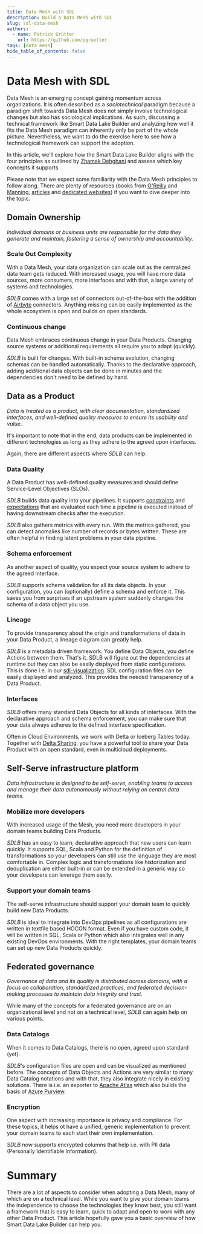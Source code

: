 ```yaml
---
title: Data Mesh with SDL
description: Build a Data Mesh with SDL
slug: sdl-data-mesh
authors:
  - name: Patrick Grütter
    url: https://github.com/pgruetter
tags: [data mesh]
hide_table_of_contents: false
---
```


# Data Mesh with SDL

Data Mesh is an emerging concept gaining momentum across organizations.
It is often described as a _sociotechnical_ paradigm because a paradigm shift towards Data Mesh does not simply involve 
technological changes but also has sociological implications.
As such, discussing a technical framework like Smart Data Lake Builder and analyzing how well it fits the 
Data Mesh paradigm can inherently only be part of the whole picture. 
Nevertheless, we want to do the exercise here to see how a technological framework can support the adoption.

In this article, we'll explore how the Smart Data Lake Builder aligns with the four principles as outlined by 
[Zhamak Dehghani](https://martinfowler.com/articles/data-mesh-principles.html)
and assess which key concepts it supports. 

Please note that we expect some familiarity with the Data Mesh principles to follow along.
There are plenty of resources (books from [O'Reilly](https://www.oreilly.com/library/view/data-mesh/9781492092384/)
and [Manning](https://www.manning.com/books/data-mesh-in-action), 
[articles](https://martinfowler.com/articles/data-mesh-principles.html)
and [dedicated websites](https://www.datamesh-architecture.com/)) if you want to dive deeper into the topic.


## Domain Ownership
_Individual domains or business units are responsible for the data they generate and maintain, 
fostering a sense of ownership and accountability._


### Scale Out Complexity
With a Data Mesh, your data organization can scale out as the centralized data team gets reduced. 
With increased usage, you will have more data sources, more consumers, more interfaces and with that, 
a large variety of systems and technologies. 

*SDLB* comes with a large set of connectors out-of-the-box with the addition of 
[Airbyte](https://airbyte.com/) connectors.
Anything missing can be easily implemented as the whole ecosystem is open and builds on open standards.

### Continuous change
Data Mesh embraces continuous change in your Data Products. 
Changing source systems or additional requirements all require you to adapt (quickly).

*SDLB* is built for changes.
With built-in schema evolution, changing schemas can be handled automatically.
Thanks to the declarative approach, adding additional data objects can be done in minutes 
and the dependencies don't need to be defined by hand.


## Data as a Product
_Data is treated as a product, with clear documentation, standardized interfaces, 
and well-defined quality measures to ensure its usability and value._

It's important to note that in the end, data products can be implemented in different technologies
as long as they adhere to the agreed upon interfaces.

Again, there are different aspects where *SDLB* can help.

### Data Quality
A Data Product has well-defined quality measures and should define Service-Level Objectives (SLOs).

*SDLB* builds data quality into your pipelines. 
It supports [constraints](../../docs/reference/dataQuality#constraints) and 
[expectations](../../docs/reference/dataQuality#expectations)
that are evaluated each time a pipeline is executed instead of having downstream checks after the execution.

*SDLB* also gathers metrics with every run.
With the metrics gathered, you can detect anomalies like number of records or bytes written.
These are often helpful in finding latent problems in your data pipeline.

### Schema enforcement
As another aspect of quality, you expect your source system to adhere to the agreed interface.

*SDLB* supports schema validation for all its data objects.
In your configuration, you can (optionally) define a schema and enforce it.
This saves you from surprises if an upstream system suddenly changes the schema of a data object you use.

### Lineage
To provide transparency about the origin and transformations of data in your Data Product,
a lineage diagram can greatly help.

*SDLB* is a metadata driven framework. 
You define Data Objects, you define Actions between them. That's it.
SDLB will figure out the dependencies at runtime but they can also be easily displayed from static configurations.
This is done i.e. in our [sdl-visualization](https://github.com/smart-data-lake/sdl-visualization).
SDL configuration files can be easily displayed and analyzed. 
This provides the needed transparency of a Data Product. 

### Interfaces
*SDLB* offers many standard Data Objects for all kinds of interfaces.
With the declarative approach and schema enforcement, you can make sure that your data always adheres to the
defined interface specification.

Often in Cloud Environments, we work with Delta or Iceberg Tables today. 
Together with [Delta Sharing](https://delta.io/sharing/), you have a powerful tool to share your Data Product
with an open standard, even in multicloud deployments.

## Self-Serve infrastructure platform
_Data infrastructure is designed to be self-serve, enabling teams to access and manage their data autonomously without 
relying on central data teams._

### Mobilize more developers
With increased usage of the Mesh, you need more developers in your domain teams building Data Products.

*SDLB* has an easy to learn, declarative approach that new users can learn quickly.
It supports SQL, Scala and Python for the definition of transformations so your developers can still
use the language they are most comfortable in.
Complex logic and transformations like historization and deduplication are either built-in or can be extended 
in a generic way so your developers can leverage them easily.

### Support your domain teams
The self-serve infrastructure should support your domain team to quickly build new Data Products.

*SDLB* is ideal to integrate into DevOps pipelines as all configurations are written in textfile based HOCON format.
Even if you have custom code, it will be written in SQL, Scala or Python which also integrates well
in any existing DevOps environments. 
With the right templates, your domain teams can set up new Data Products quickly.

## Federated governance
_Governance of data and its quality is distributed across domains, with a focus on collaboration, standardized practices, 
and federated decision-making processes to maintain data integrity and trust._

While many of the concepts for a federated governance are on an organizational level and not on a technical level, 
*SDLB* can again help on various points.


### Data Catalogs
When it comes to Data Catalogs, there is no open, agreed upon standard (yet). 

*SDLB*'s configuration files are open and can be visualized as mentioned before.
The concepts of Data Objects and Actions are very similar to many Data Catalog notations and 
with that, they also integrate nicely in existing solutions. 
There is i.e. an exporter to [Apache Atlas](https://atlas.apache.org/#/) which also builds the basis of 
[Azure Purview](https://azure.microsoft.com/en-us/products/purview).

### Encryption
One aspect with increasing importance is privacy and compliance. 
For these topics, it helps ot have a unified, generic implementation to prevent your domain teams to each
start their own implementation. 

*SDLB* now supports encrypted columns that help i.e. with PII data (Personally Identifiable Information).


# Summary
There are a lot of aspects to consider when adopting a Data Mesh, many of which are on a technical level.
While you want to give your domain teams the independence to choose the technologies they know best, 
you still want a framework that is easy to learn, quick to adapt and open to work with any other Data Product.
This article hopefully gave you a basic overview of how Smart Data Lake Builder can help you.